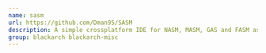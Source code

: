 ```yaml
---
name: sasm
url: https://github.com/Dman95/SASM
description: A simple crossplatform IDE for NASM, MASM, GAS and FASM assembly languages.
group: blackarch blackarch-misc
---
```

